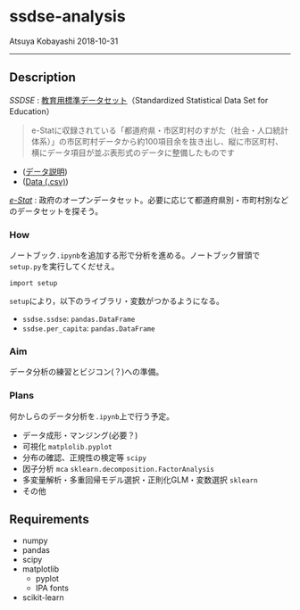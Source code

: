 # ssdse-analysis

Atsuya Kobayashi 2018-10-31

---

## Description  

*SSDSE* : [教育用標準データセット](https://www.nstac.go.jp/SSDSE/)（Standardized Statistical Data Set for Education）

> e-Statに収録されている「都道府県・市区町村のすがた（社会・人口統計体系）」の市区町村データから約100項目余を抜き出し、縦に市区町村、横にデータ項目が並ぶ表形式のデータに整備したものです

- ([データ説明](https://www.nstac.go.jp/SSDSE/SSDSE2018_kaisetsu.pdf))
- ([Data (.csv)](https://www.nstac.go.jp/SSDSE/SSDSE.csv))


*[e-Stat](https://www.e-stat.go.jp/)* : 政府のオープンデータセット。必要に応じて都道府県別・市町村別などのデータセットを探そう。


### How

ノートブック`.ipynb`を追加する形で分析を進める。ノートブック冒頭で`setup.py`を実行してくだせえ。

```
import setup
```

`setup`により，以下のライブラリ・変数がつかるようになる。

- `ssdse.ssdse`: `pandas.DataFrame`
- `ssdse.per_capita`: `pandas.DataFrame`

### Aim

データ分析の練習とビジコン(？)への準備。

### Plans

何かしらのデータ分析を`.ipynb`上で行う予定。

- データ成形・マンジング(必要？)
- 可視化 `matplolib.pyplot`
- 分布の確認、正規性の検定等 `scipy`
- 因子分析 `mca` `sklearn.decomposition.FactorAnalysis`
- 多変量解析・多重回帰モデル選択・正則化GLM・変数選択 `sklearn`
- その他

## Requirements

- numpy
- pandas
- scipy
- matplotlib
  - pyplot
  - IPA fonts
- scikit-learn

